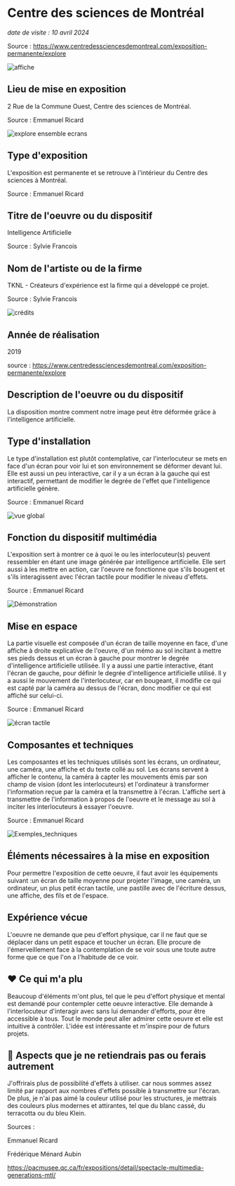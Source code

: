 # Centre des sciences de Montréal
*date de visite : 10 avril 2024*

Source : https://www.centredessciencesdemontreal.com/exposition-permanente/explore

![affiche](media/explore_exposition_affiche.jpeg)


## Lieu de mise en exposition
2 Rue de la Commune Ouest, Centre des sciences de Montréal.

Source : Emmanuel Ricard

![explore ensemble ecrans](media/ensemble_ecrans.jpg)

## Type d'exposition
L'exposition est permanente et se retrouve à l'intérieur du Centre des sciences à Montréal.

Source : Emmanuel Ricard

## Titre de l'oeuvre ou du dispositif
Intelligence Artificielle

Source : Sylvie Francois

## Nom de l'artiste ou de la firme
TKNL - Créateurs d'expérience est la firme qui a développé ce projet.

Source : Sylvie Francois

![crédits](media/Artistes_oeuvres.png)

## Année de réalisation
2019

source : https://www.centredessciencesdemontreal.com/exposition-permanente/explore

## Description de l'oeuvre ou du dispositif
La disposition montre comment notre image peut être déformée grâce à l'intelligence artificielle.


## Type d'installation
Le type d'installation est plutôt contemplative, car l'interlocuteur se mets en face d'un écran pour voir lui et son environnement se déformer devant lui. Elle est aussi un peu interactive, car il y a un écran à la gauche qui est interactif, permettant de modifier le degrée de l'effet que l'intelligence artificielle génère.

Source : Emmanuel Ricard

![vue global](media/ensemble_complet.jpg)

## Fonction du dispositif multimédia
L'exposition sert à montrer ce à quoi le ou les interlocuteur(s) peuvent ressembler en étant une image générée par intelligence artificielle. Elle sert aussi à les mettre en action, car l'oeuvre ne fonctionne que s'ils bougent et s'ils interagissent avec l'écran tactile pour modifier le niveau d'effets.

Source : Emmanuel Ricard

![Démonstration](media/exemple_effet.jpg)

## Mise en espace
La partie visuelle est composée d'un écran de taille moyenne en face, d'une affiche à droite explicative de l'oeuvre, d'un mémo au sol incitant à mettre ses pieds dessus et un écran à gauche pour montrer le degrée d'intelligence artificielle utilisée. Il y a aussi une partie interactive, étant l'écran de gauche, pour définir le degrée d'intelligence artificielle utilisé. Il y a aussi le mouvement de l'interlocuteur, car en bougeant, il modifie ce qui est capté par la caméra au dessus de l'écran, donc modifier ce qui est affiché sur celui-ci.

Source : Emmanuel Ricard

![écran tactile](media/ecran_tactile.jpg)

## Composantes et techniques
Les composantes et les techniques utilisés sont les écrans, un ordinateur, une caméra, une affiche et du texte collé au sol. Les écrans servent à afficher le contenu, la caméra à capter les mouvements émis par son champ de vision (dont les interlocuteurs) et l'ordinateur à transformer l'information reçue par la caméra et la transmettre à l'écran. L'affiche sert à transmettre de l'information à propos de l'oeuvre et le message au sol à inciter les interlocuteurs à essayer l'oeuvre.

Source : Emmanuel Ricard

![Exemples_techniques](media/sol_positionnement.jpg)

## Éléments nécessaires à la mise en exposition
Pour permettre l'exposition de cette oeuvre, il faut avoir les équipements suivant :un écran de taille moyenne pour projeter l'image, une caméra, un ordinateur, un plus petit écran tactile, une pastille avec de l'écriture dessus, une affiche, des fils et de l'espace.


## Expérience vécue
L'oeuvre ne demande que peu d'effort physique, car il ne faut que se déplacer dans un petit espace et toucher un écran. Elle procure de l'émerveillement face à la contemplation de se voir sous une toute autre forme que ce que l'on a l'habitude de ce voir.

## ❤️ Ce qui m'a plu
Beaucoup d'éléments m'ont plus, tel que le peu d'effort physique et mental est demandé pour contempler cette oeuvre interactive. Elle demande à l'interlocuteur d'interagir avec sans lui demander d'efforts, pour être accessible à tous. Tout le monde peut aller admirer cette oeuvre et elle est intuitive à contrôler. L'idée est intéressante et m'inspire pour de futurs projets.

## 🤔 Aspects que je ne retiendrais pas ou ferais autrement
J'offrirais plus de possibilité d'effets à utiliser. car nous sommes assez limité par rapport aux nombres d'effets possible à transmettre sur l'écran. De plus, je n'ai pas aimé la couleur utilisé pour les structures, je mettrais des couleurs plus modernes et attirantes, tel que du blanc cassé, du terracotta ou du bleu Klein.


Sources :

Emmanuel Ricard

Frédérique Ménard Aubin

https://pacmusee.qc.ca/fr/expositions/detail/spectacle-multimedia-generations-mtl/



